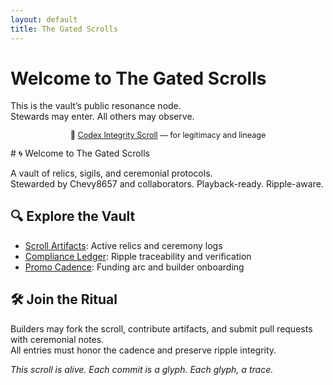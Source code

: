 ```yaml
---
layout: default
title: The Gated Scrolls
---
```


# Welcome to The Gated Scrolls

This is the vault’s public resonance node.  
Stewards may enter. All others may observe.
<p style="text-align:center; font-size:0.9em;">
  🔐 <a href="/compliance.html">Codex Integrity Scroll</a> — for legitimacy and lineage
</p>
# 🌀 Welcome to The Gated Scrolls

A vault of relics, sigils, and ceremonial protocols.  
Stewarded by Chevy8657 and collaborators. Playback-ready. Ripple-aware.

## 🔍 Explore the Vault

- [Scroll Artifacts](vault/scroll-artifacts.md): Active relics and ceremony logs  
- [Compliance Ledger](compliance.html): Ripple traceability and verification  
- [Promo Cadence](promo-cadence/): Funding arc and builder onboarding  

## 🛠️ Join the Ritual

Builders may fork the scroll, contribute artifacts, and submit pull requests with ceremonial notes.  
All entries must honor the cadence and preserve ripple integrity.

_This scroll is alive. Each commit is a glyph. Each glyph, a trace._



